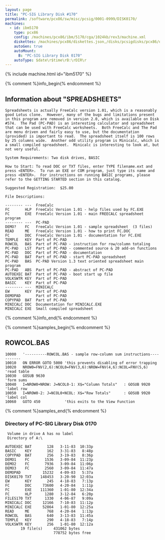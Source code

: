 ```yaml
---
layout: page
title: "PC-SIG Library Disk #170"
permalink: /software/pcx86/sw/misc/pcsig/0001-0999/DISK0170/
machines:
  - id: ibm5170
    type: pcx86
    config: /machines/pcx86/ibm/5170/cga/1024kb/rev3/machine.xml
    diskettes: /machines/pcx86/diskettes.json,/disks/pcsigdisks/pcx86/diskettes.json
    autoGen: true
    autoMount:
      B: "PC-SIG Library Disk 0170"
    autoType: $date\r$time\rB:\rDIR\r
---
```


{% include machine.html id="ibm5170" %}

{% comment %}info_begin{% endcomment %}

## Information about "SPREADSHEETS"

    Spreadsheets is actually FreeCalc version 1.01, which is a reasonably
    good Lotus clone.  However, many of the bugs and limitations present
    in this program are removed in version 2.0, which is available on Disk
    #574.  The Pad (PC-PAD) is an interesting calculator and spreadsheet
    that can be used with FreeCalc worksheets.  Both FreeCalc and The Pad
    are menu driven and fairly easy to use, but the documentation
    (provided) is important to read.  The spreadsheet itself is 100 rows
    by 25 columns wide.  Another odd utility program is Minicalc, which is
    a small compiled spreadsheet.  Minicalc is interesting to look at, but
    not very useful.
    
    System Requirements: Two disk drives, BASIC
    
    How to Start: To read DOC or TXT files, enter TYPE filename.ext and
    press <ENTER>.  To run an EXE or COM program, just type its name and
    press <ENTER>.  For instructions on running BASIC programs, please
    refer to the GETTING STARTED section in this catalog.
    
    Suggested Registration:  $25.00
    
    File Descriptions:
    
    -------- ---  FreeCalc
    FC       HLP  FreeCalc Version 1.01 - help files used by FC.EXE
    FC       EXE  FreeCalc Version 1.01 - main FREECALC spreadsheet program
    -------- ---  PC-PAD
    DEMO?    FC   FreeCalc Version 1.01 - sample spreadsheet  (3 files)
    READ     ME   FreeCalc Version 1.01 - how to print FC.DOC
    FC       DOC  FreeCalc Version 1.01 - documentation for FC.EXE
    TEMPLE   KEY  Part of PC-PAD
    ROWCOL   BAS  Part of PC-PAD - instruction for row/column totaling
    PC-PAD   LST  Part of PC-PAD - commented source & 20 add-on functions
    PC-PAD   DOC  Part of PC-PAD - documentation
    PC-PAD   BAT  Part of PC-PAD - start PC-PAD spreadsheet
    PC-PAD   BAS  PC-PAD Version 1.3 text oriented spreadsheet main program
    PC-PAD   ABS  Part of PC-PAD - abstract of PC-PAD
    AUTOEXEC BAT  Part of PC-PAD - boot start up file
    VOLKSWTR KEY  Part of PC-PAD
    BASIC    KEY  Part of PC-PAD
    -------- ---  MINICALC
    EW       KEY  Part of PC-PAD
    DEMOPAD       Part of PC-PAD
    COPYPAD  BAT  Part of PC-PAD
    MINICALC DOC  Documentation for MINICALC.EXE
    MINICALC EXE  Small compiled spreadsheet
{% comment %}info_end{% endcomment %}

{% comment %}samples_begin{% endcomment %}

## ROWCOL.BAS

```bas
10000   '----------ROWCOL.BAS - sample row-column sum instructions-----------
10010   ON ERROR GOTO 5000 'this prevents disabling of error trapping
10020   NROW0=FNV(2,6):NCOL0=FNV(3,6):NROW=FNV(4,6):NCOL=FNV(5,6)  'read table
10030   GOSUB 9630                                                 'form sums
10040   I=NROW0+NROW: J=NCOL0-1: X$="Column Totals"   : GOSUB 9920 'label row
10050   I=NROW0-2: J=NCOL0+NCOL: X$="Row Totals"      : GOSUB 9920 'label col
10060   GOTO 450           'this exits to the View Function
```

{% comment %}samples_end{% endcomment %}

### Directory of PC-SIG Library Disk 0170

     Volume in drive A has no label
     Directory of A:\

    AUTOEXEC BAT       128   3-11-83  10:33p
    BASIC    KEY       162   3-31-83   8:48p
    COPYPAD  BAT       256   3-19-83   8:36p
    DEMO1    FC       1536   3-09-84  11:23p
    DEMO2    FC       7936   3-09-84  11:06p
    DEMO3    FC       2560   3-09-84  11:47a
    DEMOPAD          15232   4-09-83   5:37a
    DISK0170 TXT    148453   3-20-90  12:03a
    EW       KEY       245   4-18-83   7:13p
    FC       DOC     73600   4-20-84   1:11p
    FC       EXE    111360   1-01-80  12:34a
    FC       HLP      1280   3-12-84   6:20p
    FILES170 TXT      1330   4-06-87   9:09a
    MINICALC DOC     12166   7-10-83  11:12p
    MINICALC EXE     52864   1-01-80  12:25a
    READ     ME        768   4-20-84   1:13p
    ROWCOL   BAS       640   3-13-83  11:45a
    TEMPLE   KEY       290   4-18-83   7:14p
    VOLKSWTR KEY       256   1-01-80  12:12a
           19 file(s)     431062 bytes
                          778752 bytes free
